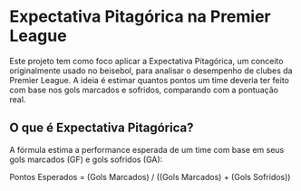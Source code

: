 # Expectativa Pitagórica na Premier League

Este projeto tem como foco aplicar a Expectativa Pitagórica, um conceito originalmente usado no beisebol, para analisar o desempenho de clubes da Premier League. A ideia é estimar quantos pontos um time deveria ter feito com base nos gols marcados e sofridos, comparando com a pontuação real.

##  O que é Expectativa Pitagórica?

A fórmula estima a performance esperada de um time com base em seus gols marcados (GF) e gols sofridos (GA):

Pontos Esperados = (Gols Marcados) / ((Gols Marcados) + (Gols Sofridos))
